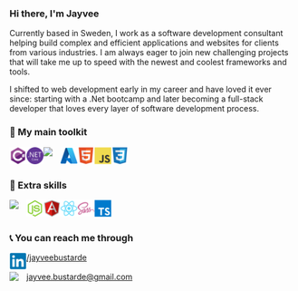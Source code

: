 ### Hi there, I'm Jayvee

Currently based in Sweden, I work as a software development consultant helping build complex and efficient applications and websites for clients from various industries. I am always eager to join new challenging projects that will take me up to speed with the newest and coolest frameworks and tools.

I shifted to web development early in my career and have loved it ever since: starting with a .Net bootcamp and later becoming a full-stack developer that loves every layer of software development process.


### 🧰 My main toolkit

<img width="30" align="left" src="https://raw.githubusercontent.com/devicons/devicon/master/icons/csharp/csharp-original.svg">
<img width="30" align="left" src="https://github.com/devicons/devicon/blob/master/icons/dotnetcore/dotnetcore-original.svg">
<img width="30" align="left" src="https://seeklogo.com/images/M/microsoft-sql-server-logo-96AF49E2B3-seeklogo.com.png">
<img width="30" align="left" src="https://github.com/devicons/devicon/blob/master/icons/azure/azure-original.svg">
<img width="30" align="left" src="https://github.com/devicons/devicon/blob/master/icons/html5/html5-original.svg">
<img width="30" align="left" src="https://raw.githubusercontent.com/devicons/devicon/master/icons/javascript/javascript-original.svg">
<img width="30" align="left" src="https://raw.githubusercontent.com/devicons/devicon/master/icons/css3/css3-original.svg">
<br/><br/>

### 🔧 Extra skills
<img width="30" align="left" src="https://seeklogo.com/images/A/amazon-web-services-aws-logo-6C2E3DCD3E-seeklogo.com.png">
<img width="30" align="left" src="https://github.com/devicons/devicon/blob/master/icons/nodejs/nodejs-original.svg">
<img width="30" align="left" src="https://github.com/devicons/devicon/blob/master/icons/angularjs/angularjs-original.svg">
<img width="30" align="left" src="https://github.com/devicons/devicon/blob/master/icons/react/react-original.svg">
<img width="30" align="left" src="https://github.com/devicons/devicon/blob/master/icons/sass/sass-original.svg">
<img width="30" align="left" src="https://github.com/devicons/devicon/blob/master/icons/typescript/typescript-original.svg">
<br /><br/>

### 📞 You can reach me through
[<img width="30" align="left" src="https://raw.githubusercontent.com/devicons/devicon/master/icons/linkedin/linkedin-original.svg"> /jayveebustarde](https://www.linkedin.com/in/jayveebustarde/)<br/><br/>
<img width="30" align="left" src="https://seeklogo.com/images/G/google-gmail-logo-620D76A63C-seeklogo.com.png"> jayvee.bustarde@gmail.com

<!--
**jayveebustarde/jayveebustarde** is a ✨ _special_ ✨ repository because its `README.md` (this file) appears on your GitHub profile.

Here are some ideas to get you started:

- 🔭 I’m currently working on ...
- 🌱 I’m currently learning ...
- 👯 I’m looking to collaborate on ...
- 🤔 I’m looking for help with ...
- 💬 Ask me about ...
- 📫 How to reach me: ...
- 😄 Pronouns: ...
- ⚡ Fun fact: ...
-->
